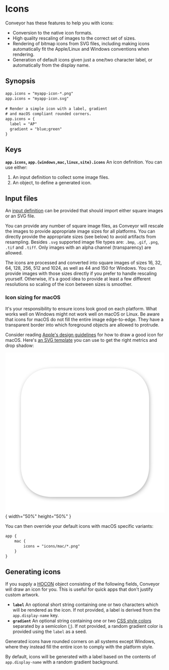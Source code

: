 # Icons

Conveyor has these features to help you with icons:

* Conversion to the native icon formats.
* High quality rescaling of images to the correct set of sizes.
* Rendering of bitmap icons from SVG files, including making icons automatically fit the Apple/Linux and Windows conventions when rendering.
* Generation of default icons given just a one/two character label, or automatically from the display name.

## Synopsis

```
app.icons = "myapp-icon-*.png"
app.icons = "myapp-icon.svg"

# Render a simple icon with a label, gradient 
# and macOS compliant rounded corners.
app.icons = {
  label = "AP"
  gradient = "blue;green"
}
```

## Keys

**`app.icons`, `app.{windows,mac,linux,site}.icons`** An icon definition. You can use either:

1. An input definition to collect some image files.
2. An object, to define a generated icon.

## Input files

An [input definition](inputs.md) can be provided that should import either square images or an SVG file.

You can provide any number of square image files, as Conveyor will rescale the images to provide appropriate image
sizes for all platforms. You can directly provide the appropriate sizes (see below) to avoid artifacts from resampling.
Besides `.svg` supported image file types are: `.bmp`, `.gif`, `.png`, `.tif` and `.tiff`. Only images with an alpha channel (transparency) 
are allowed.

The icons are processed and converted into square images of sizes 16, 32, 64, 128, 256, 512 and 1024, as well as 44 and 150 for
Windows. You can provide images with those sizes directly if you prefer to handle rescaling yourself. Otherwise, it's a good idea to
provide at least a few different resolutions so scaling of the icon between sizes is smoother.

### Icon sizing for macOS

It's your responsibility to ensure icons look good on each platform. What works well on Windows might not work well on macOS or Linux.
Be aware that icons for macOS do not fill the entire image edge-to-edge. They have a transparent border into which foreground objects are
allowed to protrude.

Consider reading [Apple's design guidelines](https://developer.apple.com/design/human-interface-guidelines/app-icons#macOS) for how 
to draw a good icon for macOS. Here's [an SVG template](mac-icon.svg) you can use to get the right metrics and drop shadow:

![macOS icon metrics](mac-icon.svg){ width="50%" height="50%" }

You can then override your default icons with macOS specific variants:

```
app {
    mac {
        icons = "icons/mac/*.png"
    }
}
```

## Generating icons

If you supply a [HOCON](hocon.md) object consisting of the following fields, Conveyor will draw an icon for you. This is useful for quick
apps that don't justify custom artwork.

* **`label`** An optional short string containing one or two characters which will be rendered as the icon. If not provided, a
  label is derived from the `app.display-name` key.
* **`gradient`** An optional string containing one or
  two [CSS style colors](https://developer.mozilla.org/en-US/docs/Web/CSS/color_value)
  separated by a semicolon (;). If not provided, a random gradient color is provided using the `label` as a seed.

Generated icons have rounded corners on all systems except Windows, where they instead fill the entire icon to comply with the platform style.

By default, icons will be generated with a label based on the contents of `app.display-name` with a random gradient background.
